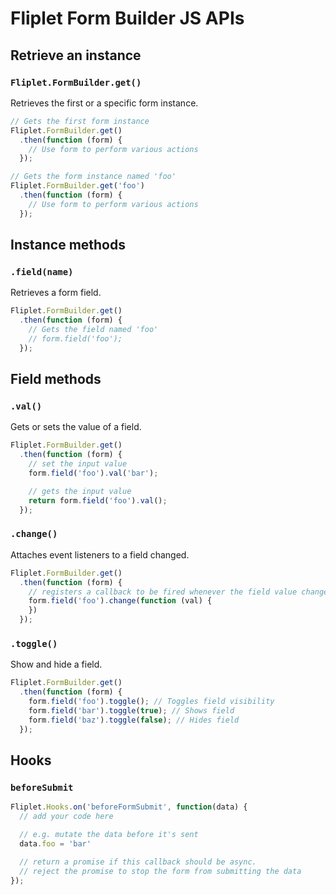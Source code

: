 # Fliplet Form Builder JS APIs

## Retrieve an instance

### `Fliplet.FormBuilder.get()`

Retrieves the first or a specific form instance.

```js
// Gets the first form instance
Fliplet.FormBuilder.get()
  .then(function (form) {
    // Use form to perform various actions
  });

// Gets the form instance named 'foo'
Fliplet.FormBuilder.get('foo')
  .then(function (form) {
    // Use form to perform various actions
  });
```

## Instance methods

### `.field(name)`

Retrieves a form field.

```js
Fliplet.FormBuilder.get()
  .then(function (form) {
    // Gets the field named 'foo'
    // form.field('foo');
  });
```

## Field methods

### `.val()`

Gets or sets the value of a field.

```js
Fliplet.FormBuilder.get()
  .then(function (form) {
    // set the input value
    form.field('foo').val('bar');

    // gets the input value
    return form.field('foo').val();
  });
```

### `.change()`

Attaches event listeners to a field changed.

```js
Fliplet.FormBuilder.get()
  .then(function (form) {
    // registers a callback to be fired whenever the field value changes
    form.field('foo').change(function (val) {
    })
  });
```

### `.toggle()`

Show and hide a field.

```js
Fliplet.FormBuilder.get()
  .then(function (form) {
    form.field('foo').toggle(); // Toggles field visibility
    form.field('bar').toggle(true); // Shows field
    form.field('baz').toggle(false); // Hides field
  });
```

## Hooks

### `beforeSubmit`

```js
Fliplet.Hooks.on('beforeFormSubmit', function(data) {
  // add your code here

  // e.g. mutate the data before it's sent
  data.foo = 'bar'

  // return a promise if this callback should be async.
  // reject the promise to stop the form from submitting the data
});
```
